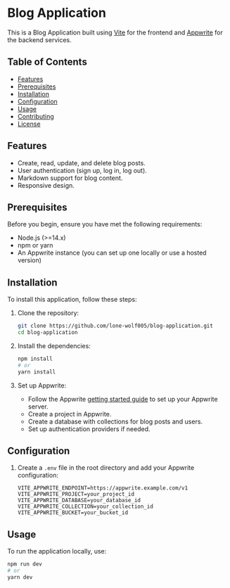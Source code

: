 # Blog Application

This is a Blog Application built using [Vite](https://vitejs.dev/) for the frontend and [Appwrite](https://appwrite.io/) for the backend services.

## Table of Contents

- [Features](#features)
- [Prerequisites](#prerequisites)
- [Installation](#installation)
- [Configuration](#configuration)
- [Usage](#usage)
- [Contributing](#contributing)
- [License](#license)

## Features

- Create, read, update, and delete blog posts.
- User authentication (sign up, log in, log out).
- Markdown support for blog content.
- Responsive design.

## Prerequisites

Before you begin, ensure you have met the following requirements:

- Node.js (>=14.x)
- npm or yarn
- An Appwrite instance (you can set up one locally or use a hosted version)

## Installation

To install this application, follow these steps:

1. Clone the repository:
    ```sh
    git clone https://github.com/lone-wolf005/blog-application.git
    cd blog-application
    ```

2. Install the dependencies:
    ```sh
    npm install
    # or
    yarn install
    ```

3. Set up Appwrite:
    - Follow the Appwrite [getting started guide](https://appwrite.io/docs) to set up your Appwrite server.
    - Create a project in Appwrite.
    - Create a database with collections for blog posts and users.
    - Set up authentication providers if needed.

## Configuration

1. Create a `.env` file in the root directory and add your Appwrite configuration:
    ```env
    VITE_APPWRITE_ENDPOINT=https://appwrite.example.com/v1
    VITE_APPWRITE_PROJECT=your_project_id
    VITE_APPWRITE_DATABASE=your_database_id
    VITE_APPWRITE_COLLECTION=your_collection_id
    VITE_APPWRITE_BUCKET=your_bucket_id
    ```

## Usage

To run the application locally, use:

```sh
npm run dev
# or
yarn dev
